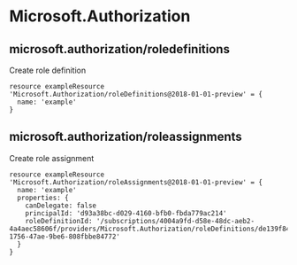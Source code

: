 # Microsoft.Authorization

## microsoft.authorization/roledefinitions

Create role definition
```bicep
resource exampleResource 'Microsoft.Authorization/roleDefinitions@2018-01-01-preview' = {
  name: 'example'
}
```

## microsoft.authorization/roleassignments

Create role assignment
```bicep
resource exampleResource 'Microsoft.Authorization/roleAssignments@2018-01-01-preview' = {
  name: 'example'
  properties: {
    canDelegate: false
    principalId: 'd93a38bc-d029-4160-bfb0-fbda779ac214'
    roleDefinitionId: '/subscriptions/4004a9fd-d58e-48dc-aeb2-4a4aec58606f/providers/Microsoft.Authorization/roleDefinitions/de139f84-1756-47ae-9be6-808fbbe84772'
  }
}
```
